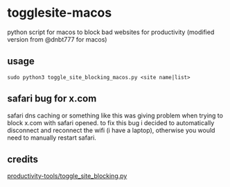 # togglesite-macos

python script for macos to block bad websites for productivity (modified version from @dnbt777 for macos)

## usage

```
sudo python3 toggle_site_blocking_macos.py <site name|list>
```

## safari bug for x.com
safari dns caching or something like this was giving problem when trying to block x.com with safari opened.
to fix this bug i decided to automatically disconnect and reconnect the wifi (i have a laptop), otherwise you would need to manually restart safari.

## credits

[productivity-tools/toggle_site_blocking.py](https://github.com/dnbt777/EasyModularScripts)
